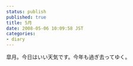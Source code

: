 ```yaml
---
status: publish
published: true
title: 5月
date: 2008-05-06 10:09:58 JST
categories:
- diary
---
```

皐月。今日はいい天気です。今年も過ぎ去ってゆく。
